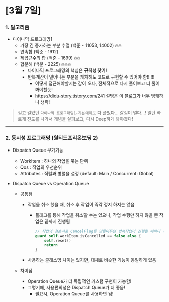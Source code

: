 # [3월 7일]

### 1. 알고리즘

- 다이나믹 프로그래밍1
  - 가장 긴 증가하는 부분 수열 (백준 - 11053, 14002) 🔥🔥
  - 연속합 (백준 - 1912) 
  - 제곱근수의 합 (백준 - 1699) 🔥🔥 
  - 합분해 (백분 - 2225) 🔥🔥🔥
    - 다이나믹 프로그래밍의 핵심은 **규칙성 찾기!**
    - 반복계산이 일어나는 부분을 캐치해도 코드로 구현할 수 있어야 함!!!!!!
      - 어떻게 접근해야할지는 감이 오나, 전체적으로 다시 풀어보고 더 풀어봐야할듯!
      - https://didu-story.tistory.com/241 설명은 이 블로그가 너무 명쾌하니 생략!

> 길고 길었던 `다이나믹 프로그래밍1-기본예제`도 다 풀었다... 갈길이 멀다...!
> 일단 빠르게 진도를 나가서 개념을 살펴보고, 다시 Deep하게 봐야겠다!



***

### 2. 동시성 프로그래밍 (원티드프리온보딩 2)

- Dispatch Queue 부가기능
  - WorkItem : 하나의 작업을 묶는 단위
  - Qos : 작업의 우선순위
  - Attributes : 직렬과 병렬을 설정 (default: Main / Concurrent: Global)



- Dispatch Queue vs Operation Queue

  - 공통점

    - 작업을 취소 했을 때, 취소 후 작업이 즉각 정지 하지는 않음

      - 플래그를 통해 작업을 취소할 수는 있으나, 작업 수행만 하지 않을 뿐 작업은 끝까지 진행됨

        ```swift
        // 작업의 첫순서로 CancelFlag를 만들어두면 반복작업이 진행될 때마다 확인
        guard self.workItem.isCancelled == false else {
            self.reset()
            return
        }
        ```

    - 사용하는 클래스명 차이는 있지만, 대체로 비슷한 기능이 동일하게 있음

  - 차이점

    - Operation Queue가 더 독립적인 커스텀 구현이 가능함!
    - 그렇기에, 사용편의성은 Dispatch Queue가 더 좋음!
      - 필요시, Operation Queue를 사용하면 됨!
